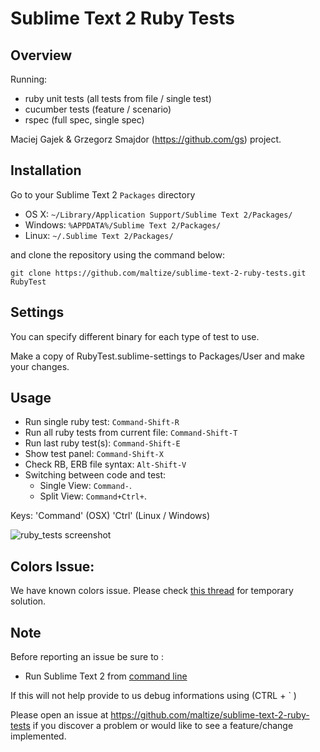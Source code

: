 Sublime Text 2 Ruby Tests
=========================

Overview
--------
Running:

  - ruby unit tests (all tests from file / single test)
  - cucumber tests (feature / scenario)
  - rspec (full spec, single spec)

Maciej Gajek & Grzegorz Smajdor (https://github.com/gs) project.

Installation
------------

Go to your Sublime Text 2 `Packages` directory

 - OS X: `~/Library/Application Support/Sublime Text 2/Packages/`
 - Windows: `%APPDATA%/Sublime Text 2/Packages/`
 - Linux: `~/.Sublime Text 2/Packages/`

and clone the repository using the command below:

``` shell
git clone https://github.com/maltize/sublime-text-2-ruby-tests.git RubyTest
```

Settings
--------

You can specify different binary for each type of test to use.

Make a copy of RubyTest.sublime-settings to Packages/User and make your changes.

Usage
-----

 - Run single ruby test: `Command-Shift-R`
 - Run all ruby tests from current file: `Command-Shift-T`
 - Run last ruby test(s): `Command-Shift-E`
 - Show test panel: `Command-Shift-X`
 - Check RB, ERB file syntax: `Alt-Shift-V`
 - Switching between code and test:
    - Single View: `Command-`.
    - Split View:  `Command+Ctrl+`.

Keys:
 'Command' (OSX)
 'Ctrl' (Linux / Windows)

 ![ruby_tests screenshot](https://github.com/maltize/sublime-text-2-ruby-tests/raw/master/ruby_tests.png)


Colors Issue:
------------
We have known colors issue. Please check [this thread](https://github.com/maltize/sublime-text-2-ruby-tests/issues/33#issuecomment-3553701) for temporary solution.

Note
----
Before reporting an issue be sure to :
- Run Sublime Text 2 from [command line](http://www.sublimetext.com/docs/2/osx_command_line.html)

If this will not help provide to us debug informations using (CTRL + ` )

Please open an issue at https://github.com/maltize/sublime-text-2-ruby-tests if you discover a problem or would like to see a feature/change implemented.